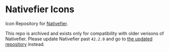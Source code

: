 # Nativefier Icons

Icon Repository for [Nativefier](https://github.com/nativefier/nativefier/).

This repo is archived and exists only for compatibility with older verisons of Nativefier. Please update Nativefier past `42.2.0` and go to [the updated repository](https://github.com/nativefier/nativefier-icons) instead.
